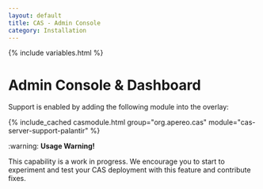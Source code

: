 ```yaml
---
layout: default
title: CAS - Admin Console
category: Installation
---
```


{% include variables.html %}
 
# Admin Console & Dashboard

Support is enabled by adding the following module into the overlay:

{% include_cached casmodule.html group="org.apereo.cas" module="cas-server-support-palantir" %}

<div class="alert alert-warning">:warning: <strong>Usage Warning!</strong><p>
This capability is a work in progress. We encourage you to start to experiment and test your CAS deployment 
with this feature and contribute fixes.</p></div>
